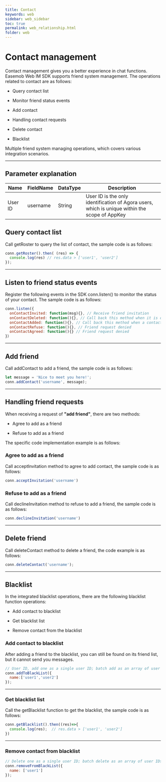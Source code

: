 ```yaml
---
title: Contact
keywords: web
sidebar: web_sidebar
toc: true
permalink: web_relationship.html
folder: web
---
```



# Contact management 

Contact management gives you a better experience in chat functions. 
Easemob Web IM SDK supports friend system management. The operations related to contact are as follows:

-   Query contact list 

-   Monitor friend status events

-   Add contact

-   Handling contact requests

-   Delete contact 

-   Blacklist

Multiple friend system managing operations, which covers various integration scenarios.

------------------------------------------------------------------------

## Parameter explanation

  | Name | FieldName | DataType | Description |
  | ---- | --------- | -------- | ----------- |
  | User ID | username  |  String |  User ID is the only identification of Agora users, which is unique within the scope of AppKey |

## Query contact list 

Call getRoster to query the list of contact, the sample code is as follows: 

``` javascript
conn.getRoster().then( (res) => {
  console.log(res) // res.data > ['user1', 'user2']
});
```

------------------------------------------------------------------------

## Listen to friend status events

Register the following events in the SDK conn.listen() to monitor the status of your contact. The sample code is as follows: 

``` javascript
conn.listen({
  onContactInvited: function(msg){}, // Receive friend invitation
  onContactDeleted: function(){}, // Call back this method when it is deleted
  onContactAdded: function(){}, // Call back this method when a contact is added 
  onContactRefuse: function(){}, // Friend request denied
  onContactAgreed: function(){} // Friend request denied
}）
```

------------------------------------------------------------------------

## Add friend 

Call addContact to add a friend, the sample code is as follows:

``` javascript
let message = 'Nice to meet you here!';
conn.addContact('username', message);
```

------------------------------------------------------------------------

## Handling friend requests

When receiving a request of **"add friend"**, there are two methods: 

-   Agree to add as a friend

-   Refuse to add as a friend

The specific code implementation example is as follows:

### Agree to add as a friend

Call acceptInvitation method to agree to add contact, the sample code is as follows:

``` javascript
conn.acceptInvitation('username')
```

### Refuse to add as a friend

Call declineInvitation method to refuse to add a friend, the sample code is as follows:

``` javascript
conn.declineInvitation('username')
```

------------------------------------------------------------------------

## Delete friend 

Call deleteContact method to delete a friend, the code example is as follows: 

``` javascript
conn.deleteContact('username');
```

------------------------------------------------------------------------

## Blacklist

In the integrated blacklist operations, there are the following blacklist function operations: 

-   Add contact to blacklist

-   Get blacklist list 

-   Remove contact from the blacklist 

### Add contact to blacklist

After adding a friend to the blacklist, you can still be found on its friend list, but it cannot send you messages. 

``` javascript
// User ID, add one as a single user ID; batch add as an array of user IDs, such as ["user1","user2",...] 
conn.addToBlackList({
  name:['user1','user2']
});
```

------------------------------------------------------------------------

### Get blacklist list

Call the getBlacklist function to get the blacklist, the sample code is as follows: 

``` javascript
conn.getBlacklist().then((res)=>{
  console.log(res);  // res.data > ['user1', 'user2']
})
```

------------------------------------------------------------------------

### Remove contact from blacklist 

``` javascript
// Delete one as a single user ID; batch delete as an array of user IDs, such as ["user1","user2"] 
conn.removeFromBlackList({
  name: ['user1']
});
```
